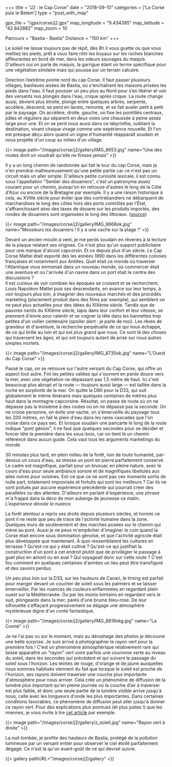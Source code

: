 +++
title = "J2 : le Cap Corse"
date = "2018-09-10"
categories = ['La Corse puis le Belem']
type = "post_with_map"

gpx_file = "/gpx/corse/j2.gpx"
map_longitude = "9.434385"
map_latitude = "42.842882"
map_zoom = 10

Parcours = "Bastia - Bastia"
Distance = "150 km"
+++

Le soleil ne laisse toujours pas de répit, dès 8h il vous guette où que vous mettiez les pieds, prêt à vous faire rôtir les boyaux sur les roches blanches affleurantes en bord de mer, dans les odeurs sauvages du maquis.
D'ailleurs oui on parle de maquis, la garrigue étant un terme spécifique pour une végétation similaire mais qui pousse sur un terrain calcaire.

Direction l’extrême pointe nord du cap Corse. Il faut passer plusieurs villages, banlieues aisées de Bastia, où s'enchaînent les maisons privées les pieds dans l'eau. Il faut pousser un peu plus au Nord pour s’en libérer et voir des versants nus plongés dans l'eau, crique après crique.
La route change aussi, devient plus étroite, plonge entre quelques arbres, serpente, accélère, descend, se perd en lacets, remonte, et se fait avaler petit à petit par le paysage.
On accélère, droite, gauche, on fixe les pointillés centraux, pâles et réguliers qui séparent en deux voies une chaussée à peine assez large pour une. Et on se perd nous aussi dans ce labyrinthe, oubliant la destination, vivant chaque virage comme une expérience nouvelle. Et l'on est presque déçu alors quand un signe d'humanité réapparaît soudain et nous projette d'un coup au milieu d'un village.

{{< image path="/images/corse/j2/gallery/IMG_8653.jpg" name="Une des routes dont on voudrait qu'elle ne finisse jamais" >}}

Il y a un long chemin de randonnée qui fait le tour du cap Corse, mais je n'en prendrai malheureusement qu'une petite partie car ce n'est pas un circuit mais un aller simple. D'ailleurs petite curiosité lexicale, il est connu sous l'appellation "Sentier des douaniers", c'est un patronyme assez courant pour un chemin, puisqu'on en retrouve d'autres le long de la Côte d'Azur ou encore de la Bretagne par exemple.
Il y a une raison historique à cela, au XVIIIe siècle pour éviter que des contrebandiers ne débarquent de marchandises le long des côtes hors des ports contrôlés par l'État, s'affranchissant ainsi des taxes de douane sur les produits importés, des rondes de douaniers sont organisées le long des littoraux. ([source](https://www.bretagne.com/fr/la-bretagne/son-environnement/littoraux/sur-la-piste-du-sentier-des-douaniers))

{{< image path="/images/corse/j2/gallery/IMG_8668ok.jpg" name="Messieurs les douaniers ! Il y a une vache sur la plage !" >}}

Devant un ancien moulin à vent, je me perds soudain en rêveries à la lecture de la plaque relatant ses origines. Ce n'est plus qu'un support publicitaire pour une marque d'alcool capcorsin. Et ce depuis plus d'un siècle. Le Cap Corse Mattei était exporté dès les années 1890 dans les différentes colonies françaises et notamment aux Antilles. Quel était ce monde où traverser l'Atlantique vous emmenait dans un nouveau monde, où commercer était une aventure et où l'arrivée d'un navire dans un port était le centre des discussions ?   
Il est curieux de voir combien les époques se croisent et se recherchent. Louis Napoléon Mattei puis ses descendants, en avance sur leur temps, à voir toujours plus loin, à imaginer des nouveaux marchés et des procédés marketing (placement produit dans des films par exemple), qui semblent on ne peut plus actuelles pour des idées du XIXème siècle.
Tandis que de pauvres nantis du XXIème siècle, tapis dans leur confort et leur vitesse, se prennent d'envie pour ralentir et se cogner la tête dans les bannettes trop petites d'un voilier centenaire (spoiler alert : je parle de moi).
Les rêves de grandeur et d'aventure, la recherche perpétuelle de ce qui nous échappe, de ce qui brille au loin et qui est plus grand que nous. Ce sont là des choses qui traversent les âges, et qui ont toujours autant de prise sur nous autres simples mortels.

{{< image path="/images/corse/j2/gallery/IMG_8735ok.jpg" name="L'Ouest du Cap Corse" >}}

Passé le cap, on se retrouve sur l'autre versant du Cap Corse, qui offre un aspect tout autre. Fini les petites vallées qui s'ouvrent en pente douce vers la mer, avec une végétation ne dépassant pas 1,5 mètre de haut. Ici c'est beaucoup plus abrupt et la route &mdash; toujours aussi large &mdash; est taillée dans la roche en surplomb de la mer.
On quitte la D80 pour la D33, qui suit globalement le même itinéraire mais quelques centaines de mètres plus haut dans la montagne capcorsine. Résultat, on passe de route où on ne dépasse pas la troisième à des routes où on ne dépasse pas la seconde.
On ne croise personne, on évite une vache, on s'émerveille du paysage tous les 200 mètres, on fait le plein d'eau dans les rares cascades que l'on croise dans ce pays sec.
Et lorsque soudain une pancarte le long de la route indique "pont génois", il ne faut que quelques secondes pour se décider et foncer tête la première dans les sous-bois, car on tient là un chemin référencé dans aucun guide. Cela vaut tous les arguments marketings du monde.

30 minutes plus tard, en plein milieu de la forêt, loin de toute humanité, par-dessus un cours d'eau, se dresse un pont en pierre parfaitement conservé. Le cadre est magnifique, parfait pour un bivouac en pleine nature, avec le cours d'eau pour seule ambiance sonore et de magnifiques libellules aux ailes noires pour voisines.
Est-ce que ce ne sont pas ces moments sortis de nulle part, totalement improvisés et fortuits qui sont les meilleurs ? Car ils ne sont pollués par aucune expérience précédente qui pourrait créer des parallèles ou des attentes.
D'ailleurs en parlant d'expérience, une phrase m'a frappé dans la déco de mon auberge de jeunesse ce matin. _L'expérience dévoile la nuance_.

La forêt alentour a repris ses droits depuis plusieurs siècles, et hormis ce pont il ne reste que peu de trace de l'activité humaine dans la zone. Quelques murs de soutènement et des marches posées sur le chemin qui mène au pont. Aussi je ne peux m'empêcher d'imaginer le coin quand la Corse était encore sous domination génoise, et que l'activité agricole était plus développée que maintenant. À quoi ressemblaient les cultures en terrasse ? Qu'est-ce qui y était cultivé ? Qu'est-ce qui justifiait la construction d'un pont à cet endroit plutôt que de privilégier le passage à guet plus en amont ou en aval ? Qui voyageait donc sur cette route ?
C'est fou comment en quelques centaines d'années un lieu peut être transfiguré et des savoirs perdus.

Un peu plus loin sur la D33, sur les hauteurs de Canari, le timing est parfait pour manger devant un coucher de soleil sous les palmiers et se laisser émerveiller. Par les nuances de couleurs enflammées en regardant plein ouest sur la Méditerranée. Ou par les monts lointains en regardant vers le sud, plongeants dans la mer, parés d'une brume bleu-rose. De leur silhouette s'effaçant progressivement se dégage une atmosphère mystérieuse digne d'un conte fantastique.

{{< image path="/images/corse/j2/gallery/IMG_8819okg.jpg" name="La Comté" >}}

Je ne l'ai pas vu sur le moment, mais au dérushage des photos je découvre une belle surprise. Je suis arrivé à photographier le rayon vert pour la première fois ! C'est un phénomène atmosphérique relativement rare qui laisse apparaître un "rayon" vert voire parfois une couronne verte au niveau du soleil, dans les secondes qui précèdent et qui suivent le passage du soleil sous l'horizon. Les teintes de rouge, d'orange et de jaune auxquelles nous sommes habitués viennent du fait que lorsque le soleil est proche de l'horizon, ses rayons doivent traverser une couche plus importante d'atmosphère pour nous arriver. Cela crée un phénomène de diffusion de la lumière plus important qu'en pleine journée où la couche d’air à traverser est plus faible, et donc une seule partie de la lumière visible arrive jusqu'à nous, celle avec les longueurs d'onde les plus importantes. Dans certaines conditions favorables, ce phénomène de diffusion peut aller jusqu'à donner ce rayon vert.
Pour des explications plus pointues (et plus justes !) que les miennes, je vous invite à lire [cet article](http://culturesciencesphysique.ens-lyon.fr/ressource/Rayon-vert-Thomas.xml) par exemple. 

{{< image path="/images/corse/j2/gallery/z_soleil.jpg" name="Rayon vert à droite" >}}

La nuit tombée, je profite des hauteurs de Bastia, protégé de la pollution lumineuse par un versant entier pour observer le ciel étoilé parfaitement dégagé. Ce n'est là qu'un avant-goût de ce qui devrait suivre.


{{< gallery pathURL="/images/corse/j2/gallery" >}}